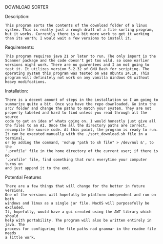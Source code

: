 
DOWNLOAD SORTER

Description:

    This program sorts the contents of the download folder of a linux 
    system. This is really just a rough draft of a file sorting program, 
    but it works. Currently there is a bit more work to get it working 
    than its worth; I would wait a few versions to install it.
        

    
Requirements:

    This program requires java 21 or later to run. The only import is the 
    Scanner package and the code doesn't get too wild, so some earlier 
    versions might work. There are no guarentees and I am not going to 
    test it. It utilizes version 5.2.32 of GNU Bash for scripting. The 
    operating system this program was tested on was Ubuntu 24.10. This 
    program will definitely not work on any vanilla Windows OS without 
    heavy modifcations.



Installation:

    There is a decent amount of steps in the installation so I am going to
    summarize quite a bit. Once you have the repo downloaded. Go into the 
    src/ folder and change the paths to match your system. They are not
    properly labeled and hard to find unless you read through all the source
    code to get an idea of whats going on. I would honestly just give all 
    the files to an AI. Once the all the directory paths are correct, 
    recompile the source code. At this point, the program is ready to run. 
    It can be executed manually with the ./sort_download.sh file in a terminal, 
    or by adding the command, 'nohup "path to sh file" > /dev/nul &', to the 
    '.profile' file in the home directory of the current user; if there is no 
    '.profile' file, find something that runs everytime your computer turns on 
    and just append it to the end.    



Potential Features

    There are a few things that will change for the better in future versions. 
    One of the versions will hopefully be platform independent and run on both
    windows and linux as a single jar file. MacOS will purposefully be excluded.
    It, hopefully, would have a gui created using the AWT library which should 
    help with portability. The program will also be written entirely in java. The 
    process for configuring the file paths nad grammar in the readme file needs 
    a little work. 
